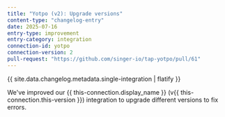 ```yaml
---
title: "Yotpo (v2): Upgrade versions"
content-type: "changelog-entry"
date: 2025-07-16
entry-type: improvement
entry-category: integration
connection-id: yotpo
connection-version: 2
pull-request: "https://github.com/singer-io/tap-yotpo/pull/61"
---
```

{{ site.data.changelog.metadata.single-integration | flatify }}

We've improved our {{ this-connection.display_name }} (v{{ this-connection.this-version }}) integration to upgrade different versions to fix errors.